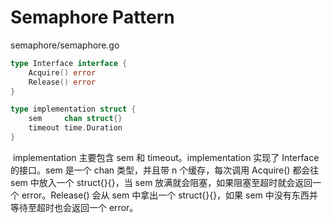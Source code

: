 # Semaphore Pattern

semaphore/semaphore.go

``` go
type Interface interface {
	Acquire() error
	Release() error
}
```

``` go
type implementation struct {
	sem     chan struct{}
	timeout time.Duration
}
```

​	implementation 主要包含 sem 和 timeout。implementation 实现了 Interface 的接口。sem 是一个 chan 类型，并且带 n 个缓存，每次调用 Acquire() 都会往 sem 中放入一个 struct{}{}，当 sem 放满就会阻塞，如果阻塞至超时就会返回一个 error。Release() 会从 sem 中拿出一个 struct{}{}，如果 sem 中没有东西并等待至超时也会返回一个 error。

